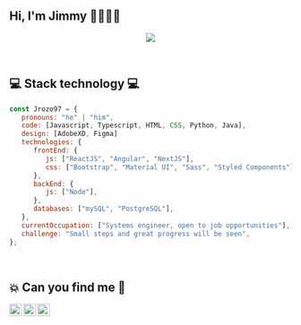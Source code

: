</br>
<h2> Hi, I'm Jimmy 👋👨🏾‍💻 </h2>

<p align="center">
  <img src="https://user-images.githubusercontent.com/34454997/163689657-e27c8a85-bf12-489d-8165-a4a566ee3763.svg">
</p>

</br>
<h2>💻 Stack technology 💻</h2>

```javascript
const Jrozo97 = {
   pronouns: "he" | "him",
   code: [Javascript, Typescript, HTML, CSS, Python, Java],
   design: [AdobeXD, Figma]
   technologies: {
      frontEnd: {
         js: ["ReactJS", "Angular", "NextJS"],
         css: ["Bootstrap", "Material UI", "Sass", "Styled Components"]
      },
      backEnd: {
         js: ["Node"],
      },
      databases: ["mySQL", "PostgreSQL"],
   },
   currentOccupation: ["Systems engineer, open to job opportunities"],
   challenge: "Small steps and great progress will be seen",
};
```
</br>

<h2>💥 Can you find me 🚀</h2>
<a href="https://twitter.com/RozoJimmy">
  <img align="left" alt="Jrozo97 Twitter" width="22px" src="https://cdn.jsdelivr.net/npm/simple-icons@v3/icons/twitter.svg" />
</a>
<a href="https://www.linkedin.com/in/jimmyrozo/">
  <img align="left" alt="Jrozo97 Linkdein" width="22px" src="https://cdn.jsdelivr.net/npm/simple-icons@v3/icons/linkedin.svg" />
</a>
<a href="https://github.com/Jrozo97">
  <img align="left" alt="Jrozo97 Github" width="22px" src="https://cdn.jsdelivr.net/npm/simple-icons@v3/icons/github.svg" />
</a>
<br />

<!--
**Jrozo97/Jrozo97** is a ✨ _special_ ✨ repository because its `README.md` (this file) appears on your GitHub profile.

Here are some ideas to get you started:

- 🔭 I’m currently working on ...
- 🌱 I’m currently learning ...
- 👯 I’m looking to collaborate on ...
- 🤔 I’m looking for help with ...
- 💬 Ask me about ...
- 📫 How to reach me: ...
- 😄 Pronouns: ...
- ⚡ Fun fact: ...
-->
